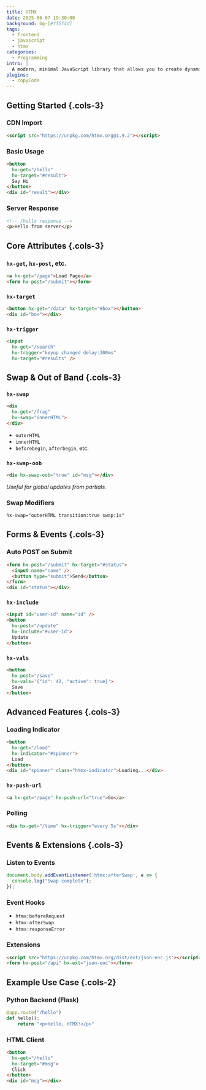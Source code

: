 ```yaml
---
title: HTMX  
date: 2025-06-07 19:30:00  
background: bg-[#ff5f4d]  
tags:
  - frontend
  - javascript
  - htmx
categories:
  - Programming
intro: |
  A modern, minimal JavaScript library that allows you to create dynamic web interfaces using HTML attributes.
plugins:
  - copyCode
---
```




## Getting Started {.cols-3}

### CDN Import

```html
<script src="https://unpkg.com/htmx.org@1.9.2"></script>
```

### Basic Usage

```html
<button 
  hx-get="/hello" 
  hx-target="#result">
  Say Hi
</button>
<div id="result"></div>
```

### Server Response

```html
<!-- /hello response -->
<p>Hello from server</p>
```



## Core Attributes {.cols-3}

### `hx-get`, `hx-post`, etc.

```html
<a hx-get="/page">Load Page</a>
<form hx-post="/submit"></form>
```

### `hx-target`

```html
<button hx-get="/data" hx-target="#box"></button>
<div id="box"></div>
```

### `hx-trigger`

```html
<input 
  hx-get="/search" 
  hx-trigger="keyup changed delay:300ms"
  hx-target="#results" />
```



## Swap & Out of Band {.cols-3}

### `hx-swap`

```html
<div 
  hx-get="/frag" 
  hx-swap="innerHTML">
</div>
```

* `outerHTML`
* `innerHTML`
* `beforebegin`, `afterbegin`, etc.

### `hx-swap-oob`

```html
<div hx-swap-oob="true" id="msg"></div>
```

*Useful for global updates from partials.*

### Swap Modifiers

```html
hx-swap="outerHTML transition:true swap:1s"
```



## Forms & Events {.cols-3}

### Auto POST on Submit

```html
<form hx-post="/submit" hx-target="#status">
  <input name="name" />
  <button type="submit">Send</button>
</form>
<div id="status"></div>
```

### `hx-include`

```html
<input id="user-id" name="id" />
<button 
  hx-post="/update" 
  hx-include="#user-id">
  Update
</button>
```

### `hx-vals`

```html
<button 
  hx-post="/save" 
  hx-vals='{"id": 42, "active": true}'>
  Save
</button>
```



## Advanced Features {.cols-3}

### Loading Indicator

```html
<button 
  hx-get="/load" 
  hx-indicator="#spinner">
  Load
</button>
<div id="spinner" class="htmx-indicator">Loading...</div>
```

### `hx-push-url`

```html
<a hx-get="/page" hx-push-url="true">Go</a>
```

### Polling

```html
<div hx-get="/time" hx-trigger="every 5s"></div>
```



## Events & Extensions {.cols-3}

### Listen to Events

```js
document.body.addEventListener('htmx:afterSwap', e => {
  console.log("Swap complete");
});
```

### Event Hooks

* `htmx:beforeRequest`
* `htmx:afterSwap`
* `htmx:responseError`

### Extensions

```html
<script src="https://unpkg.com/htmx.org/dist/ext/json-enc.js"></script>
<form hx-post="/api" hx-ext="json-enc"></form>
```



## Example Use Case {.cols-2}

### Python Backend (Flask)

```python
@app.route("/hello")
def hello():
    return "<p>Hello, HTMX!</p>"
```

### HTML Client

```html
<button 
  hx-get="/hello" 
  hx-target="#msg">
  Click
</button>
<div id="msg"></div>
```

